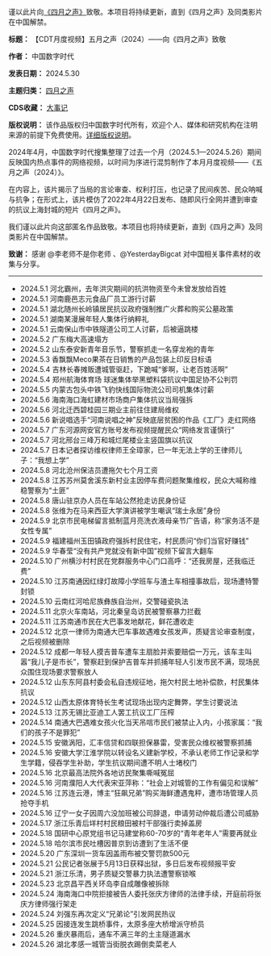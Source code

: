 谨以此片向[《四月之声》](https://chinadigitaltimes.net/chinese/tag/%E5%9B%9B%E6%9C%88%E4%B9%8B%E5%A3%B0)致敬。本项目将持续更新，直到《四月之声》及同类影片在中国解禁。





**标题：** 【CDT月度视频】五月之声（2024）——向《四月之声》致敬  

**作者：** 中国数字时代  

**发表日期：** 2024.5.30  

**主题归类：** [四月之声](https://chinadigitaltimes.net/space/%E5%9B%9B%E6%9C%88%E4%B9%8B%E5%A3%B0)  

**CDS收藏：** [大事记](https://chinadigitaltimes.net/chinese/chronicle-of-major-events)  

**版权说明：** 该作品版权归中国数字时代所有，欢迎个人、媒体和研究机构在注明来源的前提下免费使用。[详细版权说明](https://chinadigitaltimes.net/chinese/copyright)。


2024年4月，中国数字时代搜集整理了过去一个月（2024.5.1—2024.5.26）期间反映国内热点事件的网络视频，以时间为序进行混剪制作了本月月度视频——《五月之声（2024）》。


在内容上，该片揭示了当局的言论审查、权利打压，也记录了民间疾苦、民众呐喊与抗争；在形式上，该片模仿了2022年4月22日发布、随即风行全网并遭到审查的抗议上海封城的短片《四月之声》。


我们谨以此片向这部匿名作品致敬。本项目也将持续更新，直到《四月之声》及同类影片在中国解禁。


**致谢：** 感谢 @李老师不是你老师 、@YesterdayBigcat 对中国相关事件素材的收集与分享。




---


* 2024.5.1 河北霸州，去年洪灾期间的抗洪物资至今未曾发放给百姓
* 2024.5.1 河南鹿邑志元食品厂员工游行讨薪
* 2024.5.1 湖北随州长岭镇居民抗议政府强制推广火葬和购买公墓政策
* 2024.5.1 湖南某漫展年轻人集体行纳粹礼
* 2024.5.1 云南保山市中铁隧道公司工人讨薪，后被逼跳楼
* 2024.5.2 广东梅大高速塌方
* 2024.5.2 山东泰安新青年音乐节，警察抓走一名穿龙袍的青年
* 2024.5.3 香飘飘Meco果茶在日销售的产品包装上印反日标语
* 2024.5.4 吉林长春摊贩遭城管驱赶，下跪喊“爹啊，让老百姓活啊”
* 2024.5.4 郑州航海体育场 球迷集体举黑塑料袋抗议中国足协不公判罚
* 2024.5.5 内蒙古包头中铁飞豹快线国际物流公司司机集体讨薪
* 2024.5.6 海南海口海虹建材市场商户集体抗议当局强拆
* 2024.5.6 河北迁西碧桂园三期业主前往住建局维权
* 2024.5.6 新说唱选手“河南说唱之神”反映底层贫困的作品《工厂》走红网络
* 2024.5.7 广东河源网安官方账号发布视频提醒民众“网络发言谨慎行”
* 2024.5.7 河北邢台三峰万和城烂尾楼业主竖国旗以抗议
* 2024.5.7 日本记者探访维权律师王全璋家，已一年无法上学的王律师儿子：“我想上学”
* 2024.5.8 河北沧州保洁员遭拖欠七个月工资
* 2024.5.8 江苏苏州莫舍溪东新村业主因停车费问题聚集维权，民众大喊称维稳警察为“土匪”
* 2024.5.8 唐山驻京办人员在车站公然抢走访民身份证
* 2024.5.8 张维为在马来西亚大学演讲被学生嘲讽“瑞士永居”身份
* 2024.5.9 北京市民电梯留言抵制蓝月亮洗衣液母亲节广告语，称“家务活不是女性专属”
* 2024.5.9 福建福州玉田镇政府强拆村民住宅，村民质问“你们当官好赚钱”
* 2024.5.9 华春莹“没有共产党就没有新中国”视频下留言大翻车
* 2024.5.10 广州横沙村村民在党群服务中心门口高呼：“还我房屋，还我临迁费”
* 2024.5.10 江苏南通因红绿灯故障小学班车与渣土车相撞事故后，现场遭特警封锁
* 2024.5.10 云南红河哈尼族彝族自治州，交警碰瓷执法
* 2024.5.11 北京火车南站，河北秦皇岛访民被警察暴力拦截
* 2024.5.11 江苏南通市民在大巴事发地献花，鲜花遭收走
* 2024.5.12 北京一律师为南通大巴车事故遇难女孩发声，质疑言论审查制度，之后视频被删除
* 2024.5.12 成都一年轻人摸吉普车遭车主扇脸并索要赔偿一万元，该车主叫嚣“我儿子是市长”，警察赶到保护吉普车并抓捕年轻人引发市民不满，现场民众围住现场要求警察放人
* 2024.5.12 山东东阿县村委会私自违规征地，拖欠村民土地补偿款，村民集体抗议
* 2024.5.12 山西太原体育特长生考试现场出现内定舞弊，学生讨要说法
* 2024.5.13 江苏无锡比亚迪工人罢工抗议工厂压榨
* 2024.5.14 南通大巴遇难女孩火化当天吊唁市民们被禁止入内，小孩家属：“我们的孩子不是罪犯”
* 2024.5.15 安徽涡阳，汇丰信贷和四联担保暴雷，受害民众维权被警察抓捕
* 2024.5.16 安徽大学江淮学院以转设名义建新学校，不承认老师工作记录和学生学籍，侵吞学生补助，学生抗议期间遭不明人士堵校门
* 2024.5.16 北京最高法院外各地访民聚集嘶喊冤屈
* 2024.5.16 河南濮阳人大代表宋亚萍称：“社会上对城管的工作有偏见和误解”
* 2024.5.16 江苏连云港，博主“狂飙兄弟”购买海鲜遭遇鬼秤，遭市场管理人员抢夺手机
* 2024.5.16 辽宁一女子因周六没加班被公司辞退，申请劳动仲裁后遭公司威胁
* 2024.5.17 浙江乐青后垟村村民粮田被村干部强行卖掉盖房
* 2024.5.18 国研中心原党组书记马建堂称60-70岁的“青年老年人”需要再就业
* 2024.5.18 哈尔滨市民吐槽因普京到访遭到了生活不便
* 2024.5.20 广东深圳一货车因盖雨布被交警罚款500元
* 2024.5.21 公民记者张展于5月13日获释出狱，多日后发布视频报平安
* 2024.5.21 浙江乐清，男子质疑交警暴力执法遭警察锁喉
* 2024.5.23 北京昌平西关环岛李自成雕像被拆除
* 2024.5.24 海南海口中院拒接被告人委托张庆方律师的法律手续，开庭前将张庆方律师强行架走
* 2024.5.24 刘强东再次定义“兄弟论”引发网民热议
* 2024.5.25 因接连发生跳桥事件，太原多座大桥增派守桥员
* 2024.5.26 重庆暴雨后，通车不满三年的土主隧道漏水
* 2024.5.26 湖北孝感一城管当街脱衣踢倒卖菜老人
